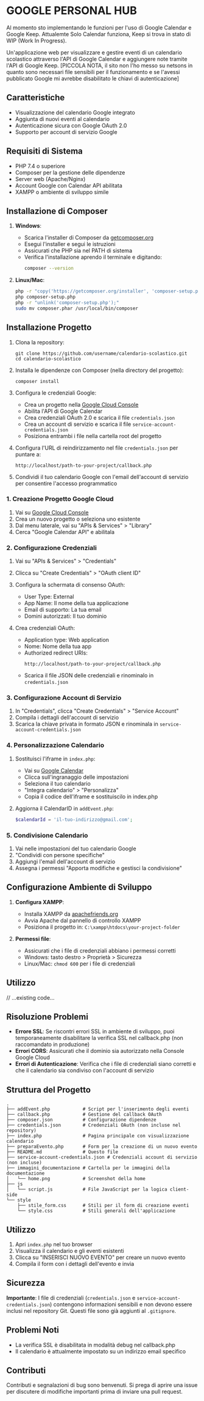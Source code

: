 # GOOGLE PERSONAL HUB
Al momento sto implementando le funzioni per l'uso di Google Calendar e Google Keep.
Attualemte Solo Calendar funziona, Keep si trova in stato di WIP (Work In Progress).

Un'applicazione web per visualizzare e gestire eventi di un calendario scolastico attraverso l'API di Google Calendar e aggiungere note tramite l'API di Google Keep.
[PICCOLA NOTA, il sito non l'ho messo su netsons in quanto sono necessari file sensibili per il funzionamento e se l'avessi pubblicato Google mi avrebbe disabilitato le chiavi di autenticazione]

## Caratteristiche

- Visualizzazione del calendario Google integrato
- Aggiunta di nuovi eventi al calendario
- Autenticazione sicura con Google OAuth 2.0
- Supporto per account di servizio Google

## Requisiti di Sistema

- PHP 7.4 o superiore
- Composer per la gestione delle dipendenze
- Server web (Apache/Nginx)
- Account Google con Calendar API abilitata
- XAMPP o ambiente di sviluppo simile

## Installazione di Composer

1. **Windows**:
   - Scarica l'installer di Composer da [getcomposer.org](https://getcomposer.org/download/)
   - Esegui l'installer e segui le istruzioni
   - Assicurati che PHP sia nel PATH di sistema
   - Verifica l'installazione aprendo il terminale e digitando:
     ```bash
     composer --version
     ```

2. **Linux/Mac**:
   ```bash
   php -r "copy('https://getcomposer.org/installer', 'composer-setup.php');"
   php composer-setup.php
   php -r "unlink('composer-setup.php');"
   sudo mv composer.phar /usr/local/bin/composer
   ```

## Installazione Progetto

1. Clona la repository:
   ```
   git clone https://github.com/username/calendario-scolastico.git
   cd calendario-scolastico
   ```

2. Installa le dipendenze con Composer (nella directory del progetto):
   ```
   composer install
   ```

3. Configura le credenziali Google:
   - Crea un progetto nella [Google Cloud Console](https://console.cloud.google.com/)
   - Abilita l'API di Google Calendar
   - Crea credenziali OAuth 2.0 e scarica il file `credentials.json`
   - Crea un account di servizio e scarica il file `service-account-credentials.json`
   - Posiziona entrambi i file nella cartella root del progetto

4. Configura l'URL di reindirizzamento nel file `credentials.json` per puntare a:
   ```
   http://localhost/path-to-your-project/callback.php
   ```

5. Condividi il tuo calendario Google con l'email dell'account di servizio per consentire l'accesso programmatico


### 1. Creazione Progetto Google Cloud

1. Vai su [Google Cloud Console](https://console.cloud.google.com/)
2. Crea un nuovo progetto o seleziona uno esistente
3. Dal menu laterale, vai su "APIs & Services" > "Library"
4. Cerca "Google Calendar API" e abilitala

### 2. Configurazione Credenziali

1. Vai su "APIs & Services" > "Credentials"
2. Clicca su "Create Credentials" > "OAuth client ID"
3. Configura la schermata di consenso OAuth:
   - User Type: External
   - App Name: Il nome della tua applicazione
   - Email di supporto: La tua email
   - Domini autorizzati: Il tuo dominio

4. Crea credenziali OAuth:
   - Application type: Web application
   - Nome: Nome della tua app
   - Authorized redirect URIs: 
     ```
     http://localhost/path-to-your-project/callback.php
     ```
   - Scarica il file JSON delle credenziali e rinominalo in `credentials.json`

### 3. Configurazione Account di Servizio

1. In "Credentials", clicca "Create Credentials" > "Service Account"
2. Compila i dettagli dell'account di servizio
3. Scarica la chiave privata in formato JSON e rinominala in `service-account-credentials.json`

### 4. Personalizzazione Calendario

1. Sostituisci l'iframe in `index.php`:
   - Vai su [Google Calendar](https://calendar.google.com/)
   - Clicca sull'ingranaggio delle impostazioni
   - Seleziona il tuo calendario
   - "Integra calendario" > "Personalizza"
   - Copia il codice dell'iframe e sostituiscilo in index.php

2. Aggiorna il CalendarID in `addEvent.php`:
   ```php
   $calendarId = 'il-tuo-indirizzo@gmail.com';
   ```

### 5. Condivisione Calendario

1. Vai nelle impostazioni del tuo calendario Google
2. "Condividi con persone specifiche"
3. Aggiungi l'email dell'account di servizio
4. Assegna i permessi "Apporta modifiche e gestisci la condivisione"

## Configurazione Ambiente di Sviluppo

1. **Configura XAMPP**:
   - Installa XAMPP da [apachefriends.org](https://www.apachefriends.org/)
   - Avvia Apache dal pannello di controllo XAMPP
   - Posiziona il progetto in: `C:\xampp\htdocs\your-project-folder`

2. **Permessi file**:
   - Assicurati che i file di credenziali abbiano i permessi corretti
   - Windows: tasto destro > Proprietà > Sicurezza
   - Linux/Mac: `chmod 600` per i file di credenziali

## Utilizzo

// ...existing code...

## Risoluzione Problemi

- **Errore SSL**: Se riscontri errori SSL in ambiente di sviluppo, puoi temporaneamente disabilitare la verifica SSL nel callback.php (non raccomandato in produzione)
- **Errori CORS**: Assicurati che il dominio sia autorizzato nella Console Google Cloud
- **Errori di Autenticazione**: Verifica che i file di credenziali siano corretti e che il calendario sia condiviso con l'account di servizio


## Struttura del Progetto

```
.
├── addEvent.php            # Script per l'inserimento degli eventi
├── callback.php            # Gestione del callback OAuth
├── composer.json           # Configurazione dipendenze
├── credentials.json        # Credenziali OAuth (non incluse nel repository)
├── index.php               # Pagina principale con visualizzazione calendario
├── preparaEvento.php       # Form per la creazione di un nuovo evento
├── README.md               # Questo file
├── service-account-credentials.json # Credenziali account di servizio (non incluse)
├── immagini_documentazione # Cartella per le immagini della documentazione
│   └── home.png            # Screenshot della home
├── js
│   └── script.js           # File JavaScript per la logica client-side
└── style
    ├── stile_form.css      # Stili per il form di creazione eventi
    └── style.css           # Stili generali dell'applicazione
```

## Utilizzo

1. Apri `index.php` nel tuo browser
2. Visualizza il calendario e gli eventi esistenti
3. Clicca su "INSERISCI NUOVO EVENTO" per creare un nuovo evento
4. Compila il form con i dettagli dell'evento e invia

## Sicurezza

**Importante**: I file di credenziali (`credentials.json` e `service-account-credentials.json`) contengono informazioni sensibili e non devono essere inclusi nel repository Git. Questi file sono già aggiunti al `.gitignore`.

## Problemi Noti

- La verifica SSL è disabilitata in modalità debug nel callback.php
- Il calendario è attualmente impostato su un indirizzo email specifico


## Contributi

Contributi e segnalazioni di bug sono benvenuti. Si prega di aprire una issue per discutere di modifiche importanti prima di inviare una pull request.
